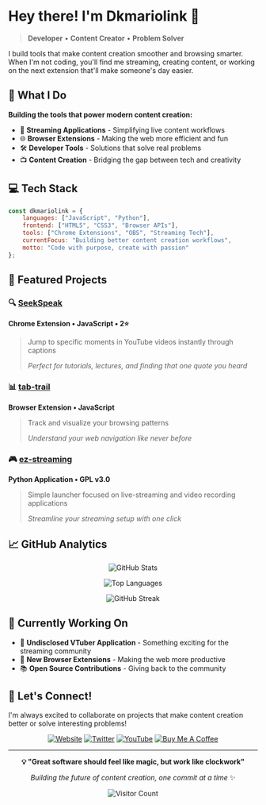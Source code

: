 # Hey there! I'm Dkmariolink 👋

> **Developer** • **Content Creator** • **Problem Solver**

I build tools that make content creation smoother and browsing smarter. When I'm not coding, you'll find me streaming, creating content, or working on the next extension that'll make someone's day easier.

## 🚀 What I Do

**Building the tools that power modern content creation:**
- 🎥 **Streaming Applications** - Simplifying live content workflows
- 🌐 **Browser Extensions** - Making the web more efficient and fun
- 🛠️ **Developer Tools** - Solutions that solve real problems
- 📺 **Content Creation** - Bridging the gap between tech and creativity

## 💻 Tech Stack

```javascript
const dkmariolink = {
    languages: ["JavaScript", "Python"],
    frontend: ["HTML5", "CSS3", "Browser APIs"],
    tools: ["Chrome Extensions", "OBS", "Streaming Tech"],
    currentFocus: "Building better content creation workflows",
    motto: "Code with purpose, create with passion"
};
```

## 🎯 Featured Projects

### 🔍 [SeekSpeak](https://github.com/Dkmariolink/SeekSpeak)
**Chrome Extension • JavaScript • 2⭐**
> Jump to specific moments in YouTube videos instantly through captions
> 
> *Perfect for tutorials, lectures, and finding that one quote you heard*

### 📊 [tab-trail](https://github.com/Dkmariolink/tab-trail)
**Browser Extension • JavaScript**
> Track and visualize your browsing patterns
> 
> *Understand your web navigation like never before*

### 🎮 [ez-streaming](https://github.com/Dkmariolink/ez-streaming)
**Python Application • GPL v3.0**
> Simple launcher focused on live-streaming and video recording applications
> 
> *Streamline your streaming setup with one click*

## 📈 GitHub Analytics

<div align="center">
  
![GitHub Stats](https://github-readme-stats.vercel.app/api?username=Dkmariolink&show_icons=true&theme=tokyonight&hide_border=true&bg_color=0D1117)

![Top Languages](https://github-readme-stats.vercel.app/api/top-langs/?username=Dkmariolink&layout=compact&theme=tokyonight&hide_border=true&bg_color=0D1117)

![GitHub Streak](https://github-readme-streak-stats.herokuapp.com?user=Dkmariolink&theme=tokyonight&hide_border=true&background=0D1117)

</div>

## 🌟 Currently Working On

- 🔨 **Undisclosed VTuber Application** - Something exciting for the streaming community
- 🚀 **New Browser Extensions** - Making the web more productive
- 📚 **Open Source Contributions** - Giving back to the community

## 🤝 Let's Connect!

I'm always excited to collaborate on projects that make content creation better or solve interesting problems!

<div align="center">

[![Website](https://img.shields.io/badge/EZStreaming.gg-FF6B6B?style=for-the-badge&logo=firefox&logoColor=white)](https://EZStreaming.gg)
[![Twitter](https://img.shields.io/badge/@TheDkmariolink-1DA1F2?style=for-the-badge&logo=twitter&logoColor=white)](https://twitter.com/TheDkmariolink)
[![YouTube](https://img.shields.io/badge/@TheDkmariolink-FF0000?style=for-the-badge&logo=youtube&logoColor=white)](https://youtube.com/@TheDkmariolink)
[![Buy Me A Coffee](https://img.shields.io/badge/Buy%20Me%20A%20Coffee-FFDD00?style=for-the-badge&logo=buy-me-a-coffee&logoColor=black)](https://buymeacoffee.com/dkmariolink)

</div>

---

<div align="center">

**💡 "Great software should feel like magic, but work like clockwork"**

*Building the future of content creation, one commit at a time* ✨

![Visitor Count](https://profile-counter.glitch.me/Dkmariolink/count.svg)

</div>
